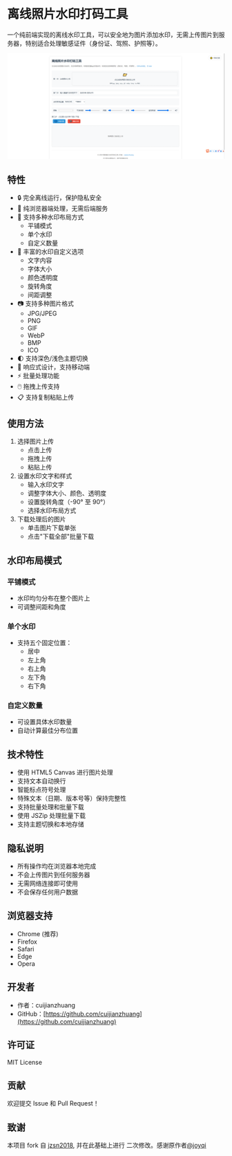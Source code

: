 # 离线照片水印打码工具

一个纯前端实现的离线水印工具，可以安全地为图片添加水印，无需上传图片到服务器，特别适合处理敏感证件（身份证、驾照、护照等）。

![img.png](snapshot/img.png)
## 特性

- 🔒 完全离线运行，保护隐私安全
- 💪 纯浏览器端处理，无需后端服务
- 🎨 支持多种水印布局方式
  - 平铺模式
  - 单个水印
  - 自定义数量
- 📝 丰富的水印自定义选项
  - 文字内容
  - 字体大小
  - 颜色透明度
  - 旋转角度
  - 间距调整
- 📷 支持多种图片格式
  - JPG/JPEG
  - PNG
  - GIF
  - WebP
  - BMP
  - ICO
- 🌓 支持深色/浅色主题切换
- 📱 响应式设计，支持移动端
- ⚡ 批量处理功能
- 🖱️ 拖拽上传支持
- 📋 支持复制粘贴上传

## 使用方法

1. 选择图片上传
   - 点击上传
   - 拖拽上传
   - 粘贴上传
2. 设置水印文字和样式
   - 输入水印文字
   - 调整字体大小、颜色、透明度
   - 设置旋转角度（-90° 至 90°）
   - 选择水印布局方式
3. 下载处理后的图片
   - 单击图片下载单张
   - 点击"下载全部"批量下载

## 水印布局模式

### 平铺模式
- 水印均匀分布在整个图片上
- 可调整间距和角度

### 单个水印
- 支持五个固定位置：
  - 居中
  - 左上角
  - 右上角
  - 左下角
  - 右下角

### 自定义数量
- 可设置具体水印数量
- 自动计算最佳分布位置

## 技术特性

- 使用 HTML5 Canvas 进行图片处理
- 支持文本自动换行
- 智能标点符号处理
- 特殊文本（日期、版本号等）保持完整性
- 支持批量处理和批量下载
- 使用 JSZip 处理批量下载
- 支持主题切换和本地存储

## 隐私说明

- 所有操作均在浏览器本地完成
- 不会上传图片到任何服务器
- 无需网络连接即可使用
- 不会保存任何用户数据

## 浏览器支持

- Chrome (推荐)
- Firefox
- Safari
- Edge
- Opera

## 开发者

- 作者：cuijianzhuang
- GitHub：[https://github.com/cuijianzhuang](https://github.com/cuijianzhuang)

## 许可证

MIT License

## 贡献

欢迎提交 Issue 和 Pull Request！

## 致谢
本项目 fork 自 [jzsn2018](https://github.com/jzsn2018/offline-photo-watermark), 并在此基础上进行
二次修改。感谢原作者[@joyqi](https://github.com/joyqi)
